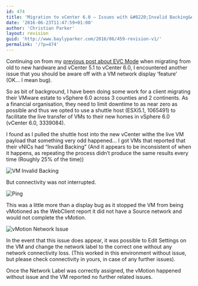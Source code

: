 ```yaml
---
id: 474
title: 'Migration to vCenter 6.0 – Issues with &#8220;Invalid Backing&#8221;'
date: '2016-06-23T11:47:59+01:00'
author: 'Christian Parker'
layout: revision
guid: 'http://www.baylyparker.com/2016/06/459-revision-v1/'
permalink: '/?p=474'
---
```


Continuing on from my [previous post about EVC Mode](http://www.baylyparker.com/2016/06/migration-vcenter-5-1-6-0-issues-evc-mode/) when migrating from old to new hardware and vCenter 5.1 to vCenter 6.0, I encountered another issue that you should be aware off with a VM network display ‘feature’ (OK… I mean bug).

So as bit of background, I have been doing some work for a client migrating their VMware estate to vSphere 6.0 across 3 counties and 2 continents. As a financial organisation, they need to limit downtime to as near zero as possible and thus we opted to use a shuttle host (ESXi5.1, 1065491) to facilitate the live transfer of VMs to their new homes in vSphere 6.0 (vCenter 6.0, 3339084).

I found as I pulled the shuttle host into the new vCenter withe the live VM payload that something very odd happened… I got VMs that reported that their vNICs had “Invalid Backing” (And it appears to be inconsistent of when it happens, as repeating the process didn’t produce the same results every time (Roughly 25% of the time))

![VM Invalid Backing](https://i0.wp.com/www.baylyparker.com/wp-content/uploads/2016/06/VM-InvalidBacking.png?resize=692%2C253)

But connectivity was not interrupted.

![Ping](https://i0.wp.com/www.baylyparker.com/wp-content/uploads/2016/06/Ping.png?resize=562%2C133)

This was a little more than a display bug as it stopped the VM from being vMotioned as the WebClient report it did not have a Source network and would not complete the vMotion.

![vMotion Network Issue](https://i0.wp.com/www.baylyparker.com/wp-content/uploads/2016/06/Vmotion-Network.png?resize=869%2C161)

In the event that this issue does appear, it was possible to Edit Settings on the VM and change the network label to the correct one without any network connectivity loss. (This worked in this environment without issue, but please check connectivity in yours, in case of any further issues).

Once the Network Label was correctly assigned, the vMotion happened without issue and the VM reported no further related issues.